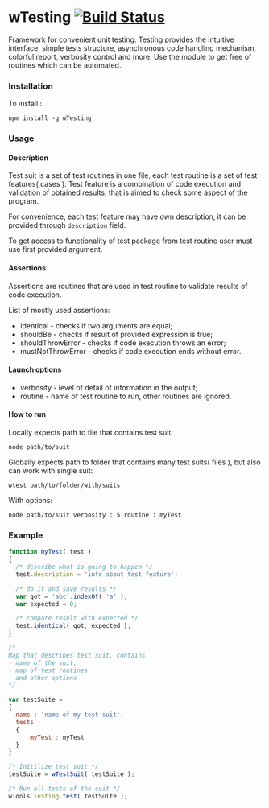 
# wTesting [![Build Status](https://travis-ci.org/Wandalen/wTesting.svg?branch=master)](https://travis-ci.org/Wandalen/wTesting)

Framework for convenient unit testing. Testing provides the intuitive interface, simple tests structure, asynchronous code handling mechanism, colorful report, verbosity control and more. Use the module to get free of routines which can be automated.

### Installation

To install :

```npm install -g wTesting```

### Usage

#### Description

Test suit is a set of test routines in one file, each test routine is a set of test features( cases ).
Test feature is a combination of code execution and validation of obtained results, that is aimed to check some aspect of the program.

For convenience, each test feature may have own description, it can be provided through `description` field.

To get access to functionality of test package from test routine user must use first provided argument.

#### Assertions

Assertions are routines that are used in test routine to validate results of code execution.

List of mostly used assertions:

* identical - checks if two arguments are equal;
* shouldBe - checks if result of provided expression is true;
* shouldThrowError - checks if code execution throws an error;
* mustNotThrowError - checks if code execution ends without error.

#### Launch options

* verbosity - level of detail of information in the output;
* routine - name of test routine to run, other routines are ignored.

#### How to run

Locally expects path to file that contains test suit:

```node path/to/suit```

Globally expects path to folder that contains many test suits( files ), but also can work with single suit:

```wtest path/to/folder/with/suits```

With options:

```node path/to/suit verbosity : 5 routine : myTest```

### Example

```javascript
function myTest( test )
{  
  /* describe what is going to happen */
  test.description = 'info about test feature';

  /* do it and save results */
  var got = 'abc'.indexOf( 'a' );
  var expected = 0;

  /* compare result with expected */
  test.identical( got, expected );
}

/*
Map that describes test suit, contains
- name of the suit,
- map of test routines
- and other options
*/

var testSuite =
{
  name : 'name of my test suit',
  tests :
  {
      myTest : myTest
  }
}

/* Initilize test suit */
testSuite = wTestSuit( testSuite );

/* Run all tests of the suit */
wTools.Testing.test( testSuite );

```
















































































































































































































































